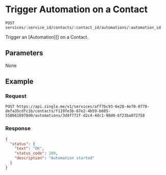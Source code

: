 # Trigger Automation on a  Contact

    POST services/:service_id/contacts/:contact_id/automations/:automation_id
    
Trigger an [Automation][] on a Contact. 

## Parameters
None

## Example
### Request

    POST https://api.zingle.me/v1/services/aff7bc93-6e28-4e70-8770-defa35cdfc1b/contacts/f119fe3b-67e2-4b59-b605-5586616978d0/automations/3d4f772f-d2c4-4dc1-98d0-6f23ba072758

### Response
``` json
{
  "status": {
    "text": "OK",
    "status_code": 200,
    "description": "Automation started"
  }
}
```
